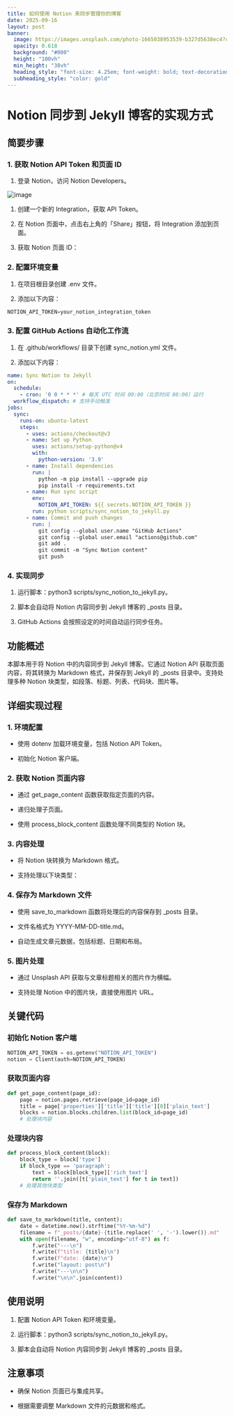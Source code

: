 ```yaml
---
title: 如何使用 Notion 来同步管理你的博客
date: 2025-09-16
layout: post
banner:
  image: https://images.unsplash.com/photo-1665038953539-b327d5638ec4?crop=entropy&cs=tinysrgb&fit=max&fm=jpg&ixid=M3w2OTIwMzJ8MHwxfHJhbmRvbXx8fHx8fHx8fDE3NTgwMzk5OTJ8&ixlib=rb-4.1.0&q=80&w=1080
  opacity: 0.618
  background: "#000"
  height: "100vh"
  min_height: "38vh"
  heading_style: "font-size: 4.25em; font-weight: bold; text-decoration: underline"
  subheading_style: "color: gold"
---
```


# Notion 同步到 Jekyll 博客的实现方式

## 简要步骤

### 1. 获取 Notion API Token 和页面 ID

1. 登录 Notion，访问 Notion Developers。

![image](https://prod-files-secure.s3.us-west-2.amazonaws.com/a7a0cc5a-89b9-4cda-8686-1fba0ca52f40/d19c1afe-dea5-4312-9333-786b0ba83054/image.png?X-Amz-Algorithm=AWS4-HMAC-SHA256&X-Amz-Content-Sha256=UNSIGNED-PAYLOAD&X-Amz-Credential=ASIAZI2LB4664IJCRPKL%2F20250916%2Fus-west-2%2Fs3%2Faws4_request&X-Amz-Date=20250916T162632Z&X-Amz-Expires=3600&X-Amz-Security-Token=IQoJb3JpZ2luX2VjEBcaCXVzLXdlc3QtMiJHMEUCIQC242XjT6C2ntZB7tF0ANK3qAGvgKYsZtyJANRgI5lKFQIgSfS0Udk5%2FhMXzT9G565m4UnqWIsKw4Q6WqhxuKfIGRYqiAQIkP%2F%2F%2F%2F%2F%2F%2F%2F%2F%2FARAAGgw2Mzc0MjMxODM4MDUiDFK%2FsYU84qAc90p8LyrcA77nmVlW9kEFXLZ3U1k%2FhnPg3R8zhYHRQNwZBs4drmhXnRrsWIccG6ELzTi0ZQwVNiyDNoK%2Fe8GzVbZ1zDGSOxjXs0ghTHP7x1Fdj2Th5WqN7Z2CN5Wo6ACs3Ec5niAopNZIOs0Bso0eZU%2Bht9aFdbh7iZMRCmNJDqckLfFzp0QrhP9roSJQHSGQuLOJqVnKOrbT7tcWIwIVKboPWCFgmA7JdgMGGLaHZNNMdxlDzOzyyDy3jFeMZWLn5EeyAkEaOjQvl8IUdcTfyjaptdtMsNEsSX8yHIiPCssT80T8BfkH08qdrQrsdfR%2F36d7sM62%2FjRemarp6PieJB2siAtsdeO3seZ%2FlY82IYlLEtvMfkXIlUI%2F4nfOHwoWhzYrk65wp1Itm2%2FVRELn37aBCx8CoBPQKoGQW2w5HDkMGVadyr%2BM2zc0ZlDpuFXAXVQOfDQyXCOPH5RKpcxnr573I4wCQye0tHvBsKcSJOSEBaoXGWn1OaTuWdMZGhUuk%2F8bpOol64TzlxbfFeuwQxt08hryPAcUYuwoRbq1jAM7K2n5S85Dr2VonhU0qloNLgEhMjgppGewQnOSjPKVgLhylCJmL0QQ61TeTldlKF0XowQ%2BubJ7P5B%2Fn5zo%2FAQWaiywMIP%2BpcYGOqUBKBxV8ZslVleb55o3GtdOhZ8G0aPfs5lrRN%2Bmff%2FkVQtbxoDXbUxX9qasYRki4CE8BcfjRoAANhow5KE3uIP7R3IdlGiDTyBGn12ilMHWKmrHPO3gw0KID9dJon%2Fz7AL4%2B55aafYnRULwUc42g8iVQQAKr4MauP2Zcq0H3vvPFRHNQwG5ste%2FIa2%2Bv7FQdCj4BJZiBbIGZCqSAlSUqYFkqWqA%2FHQ1&X-Amz-Signature=06c20d0f4207144c6d8f8f031a473793027d770bdc67198b5570afb08fff5f98&X-Amz-SignedHeaders=host&x-amz-checksum-mode=ENABLED&x-id=GetObject)

1. 创建一个新的 Integration，获取 API Token。

1. 在 Notion 页面中，点击右上角的「Share」按钮，将 Integration 添加到页面。

1. 获取 Notion 页面 ID：


### 2. 配置环境变量

1. 在项目根目录创建 .env 文件。

1. 添加以下内容：

```javascript
NOTION_API_TOKEN=your_notion_integration_token
```

### 3. 配置 GitHub Actions 自动化工作流

1. 在 .github/workflows/ 目录下创建 sync_notion.yml 文件。

1. 添加以下内容：

```yaml
name: Sync Notion to Jekyll
on:
  schedule:
    - cron: '0 0 * * *' # 每天 UTC 时间 00:00（北京时间 08:00）运行
  workflow_dispatch: # 支持手动触发
jobs:
  sync:
    runs-on: ubuntu-latest
    steps:
      - uses: actions/checkout@v3
      - name: Set up Python
        uses: actions/setup-python@v4
        with:
          python-version: '3.9'
      - name: Install dependencies
        run: |
          python -m pip install --upgrade pip
          pip install -r requirements.txt
      - name: Run sync script
        env:
          NOTION_API_TOKEN: ${{ secrets.NOTION_API_TOKEN }}
        run: python scripts/sync_notion_to_jekyll.py
      - name: Commit and push changes
        run: |
          git config --global user.name "GitHub Actions"
          git config --global user.email "actions@github.com"
          git add .
          git commit -m "Sync Notion content"
          git push
```

### 4. 实现同步

1. 运行脚本：python3 scripts/sync_notion_to_jekyll.py。

1. 脚本会自动将 Notion 内容同步到 Jekyll 博客的 _posts 目录。

1. GitHub Actions 会按照设定的时间自动运行同步任务。

## 功能概述

本脚本用于将 Notion 中的内容同步到 Jekyll 博客。它通过 Notion API 获取页面内容，将其转换为 Markdown 格式，并保存到 Jekyll 的 _posts 目录中。支持处理多种 Notion 块类型，如段落、标题、列表、代码块、图片等。

## 详细实现过程

### 1. 环境配置

- 使用 dotenv 加载环境变量，包括 Notion API Token。

- 初始化 Notion 客户端。

### 2. 获取 Notion 页面内容

- 通过 get_page_content 函数获取指定页面的内容。

- 递归处理子页面。

- 使用 process_block_content 函数处理不同类型的 Notion 块。

### 3. 内容处理

- 将 Notion 块转换为 Markdown 格式。

- 支持处理以下块类型：


### 4. 保存为 Markdown 文件

- 使用 save_to_markdown 函数将处理后的内容保存到 _posts 目录。

- 文件名格式为 YYYY-MM-DD-title.md。

- 自动生成文章元数据，包括标题、日期和布局。

### 5. 图片处理

- 通过 Unsplash API 获取与文章标题相关的图片作为横幅。

- 支持处理 Notion 中的图片块，直接使用图片 URL。

## 关键代码

### 初始化 Notion 客户端

```python
NOTION_API_TOKEN = os.getenv("NOTION_API_TOKEN")
notion = Client(auth=NOTION_API_TOKEN)
```

### 获取页面内容

```python
def get_page_content(page_id):
    page = notion.pages.retrieve(page_id=page_id)
    title = page['properties']['title']['title'][0]['plain_text']
    blocks = notion.blocks.children.list(block_id=page_id)
    # 处理块内容
```

### 处理块内容

```python
def process_block_content(block):
    block_type = block['type']
    if block_type == 'paragraph':
        text = block[block_type]['rich_text']
        return ''.join([t['plain_text'] for t in text])
    # 处理其他块类型
```

### 保存为 Markdown

```python
def save_to_markdown(title, content):
    date = datetime.now().strftime("%Y-%m-%d")
    filename = f"_posts/{date}-{title.replace(' ', '-').lower()}.md"
    with open(filename, "w", encoding="utf-8") as f:
        f.write("---\n")
        f.write(f"title: {title}\n")
        f.write(f"date: {date}\n")
        f.write("layout: post\n")
        f.write("---\n\n")
        f.write("\n\n".join(content))
```

## 使用说明

1. 配置 Notion API Token 和环境变量。

1. 运行脚本：python3 scripts/sync_notion_to_jekyll.py。

1. 脚本会自动将 Notion 内容同步到 Jekyll 博客的 _posts 目录。

## 注意事项

- 确保 Notion 页面已与集成共享。

- 根据需要调整 Markdown 文件的元数据和格式。
